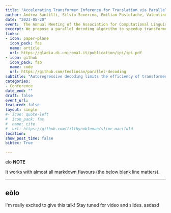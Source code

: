 ```yaml
---
title: "Accelerating Transformer Inference for Translation via Parallel Decoding"
author: Andrea Santilli, Silvio Severino, Emilian Postolache, Valentino Maiorca, Michele Mancusi, **Riccardo Marin**, Emanuele Rodolà
date: "2023-05-20"
event:  The Annual Meeting of the Association for Computational Linguistics, ACL, 2023
excerpt: We propose a parallel decoding algorithm to speedup transformer inference for translation.
links:
- icon: paper-plane
  icon_pack: fas
  name: article
  url: https://gladia.di.uniroma1.it/publication/ipi/ipi.pdf
- icon: github
  icon_pack: fab
  name: code
  url: https://github.com/teelinsan/parallel-decoding
subtitle: "Autoregressive decoding limits the efficiency of transformers for Machine Translation (MT). The community proposed specific network architectures and learning-based methods to solve this issue, which are expensive and require changes to the MT model, trading inference speed at the cost of the translation quality. In this paper, we propose to address the problem from the point of view of decoding algorithms, as a less explored but rather compelling direction. We propose to reframe the standard greedy autoregressive decoding of MT with a parallel formulation leveraging Jacobi and Gauss-Seidel fixed-point iteration methods for fast inference. This formulation allows to speed up existing models without training or modifications while retaining translation quality. We present three parallel decoding algorithms and test them on different languages and models showing how the parallelization introduces a speedup up to 38% w.r.t. the standard autoregressive decoding and nearly 2x when scaling the method on parallel resources. Finally, we introduce a decoding dependency graph visualizer (DDGviz) that let us see how the model has learned the conditional dependence between tokens and inspect the decoding procedure."
categories:
- Conference
date_end: ""
draft: false
event_url: 
featured: false
layout: single
#- icon: quote-left
#  icon_pack: fas
#  name: cite
#  url: https://github.com/filthynobleman/slime-manifold
location: 
show_post_time: false
bibtex: True

---
```


elo
**NOTE**

It works with almost all markdown flavours (the below blank line matters).

---
eòlo
---

I'm really excited to give this talk! Stay tuned for video and slides.
asdasd